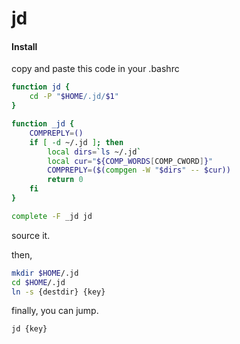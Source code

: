 # jd

#### Install

copy and paste this code in your .bashrc

```bash
function jd {
    cd -P "$HOME/.jd/$1"
}

function _jd {
    COMPREPLY=()
    if [ -d ~/.jd ]; then
        local dirs=`ls ~/.jd`
        local cur="${COMP_WORDS[COMP_CWORD]}"
        COMPREPLY=($(compgen -W "$dirs" -- $cur))
        return 0
    fi
}

complete -F _jd jd
```

source it.

then,

```bash
mkdir $HOME/.jd
cd $HOME/.jd
ln -s {destdir} {key}
```

finally, you can jump.

```bash
jd {key}
```

